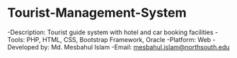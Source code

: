 # Tourist-Management-System

  -Description: Tourist guide system with hotel and car booking facilities
  -Tools: PHP, HTML, CSS, Bootstrap Framework, Oracle
  -Platform: Web
  -Developed by: Md. Mesbahul Islam
  -Email: mesbahul.islam@northsouth.edu
